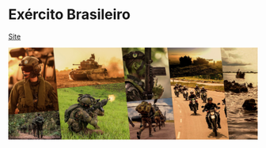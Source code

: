 # Exército Brasileiro

[Site](https://play.google.com/store/apps/details?id=com.goodbarber.exercitobr&hl=pt_BR&gl=US)

<!-- bg -->
![](assets/imagens/background-ex_br.jpg)
